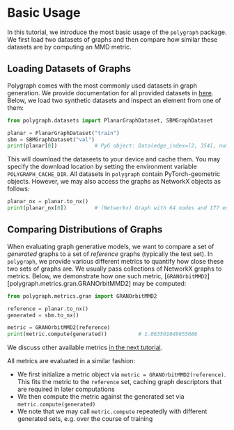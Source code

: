 # Basic Usage

In this tutorial, we introduce the most basic usage of the `polygraph` package.
We first load two datasets of graphs and then compare how similar these datasets are by computing an MMD metric.

## Loading Datasets of Graphs

Polygraph comes with the most commonly used datasets in graph generation.
We provide documentation for all provided datasets in [here](../datasets/index.md).
Below, we load two synthetic datasets and inspect an element from one of them:

```python
from polygraph.datasets import PlanarGraphDataset, SBMGraphDataset

planar = PlanarGraphDataset("train")
sbm = SBMGraphDataset("val")
print(planar[0])            # PyG object: Data(edge_index=[2, 354], num_nodes=64)
```

This will download the dataseets to your device and cache them. You may specify the download location by setting the environment variable `POLYGRAPH_CACHE_DIR`.
All datasets in `polygraph` contain PyTorch-geometric objects.
However, we may also access the graphs as NetworkX objects as follows:

```python
planar_nx = planar.to_nx()
print(planar_nx[0])         # (Networkx) Graph with 64 nodes and 177 edges
```

## Comparing Distributions of Graphs
When evaluating graph generative models, we want to compare a set of *generated* graphs to a set of *reference* graphs (typically the test set).
In `polygraph`, we provide various different metrics to quantify how close these two sets of graphs are.
We usually pass collections of NetworkX graphs to metrics.
Below, we demonstrate how one such metric, [`GRANOrbitMMD2`][polygraph.metrics.gran.GRANOrbitMMD2] may be computed:

```python
from polygraph.metrics.gran import GRANOrbitMMD2

reference = planar.to_nx()
generated = sbm.to_nx()

metric = GRANOrbitMMD2(reference)
print(metric.compute(generated))          # 1.063501049655686
```

We discuss other available metrics [in the next tutorial](metrics_overview.md).

All metrics are evaluated in a similar fashion:

- We first initialize a metric object via `metric = GRANOrbitMMD2(reference)`. This fits the metric to the `reference` set, caching graph descriptors that are required in later computations
- We then compute the metric against the generated set via `metric.compute(generated)`
- We note that we may call `metric.compute` repeatedly with different generated sets, e.g. over the course of training
